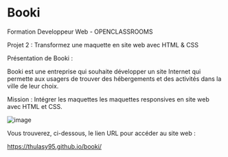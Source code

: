 # Booki

Formation Developpeur Web - OPENCLASSROOMS

Projet 2 :  Transformez une maquette en site web avec HTML & CSS

Présentation de Booki :

Booki est une entreprise qui souhaite développer un site Internet qui permette aux usagers de trouver des hébergements et des activités dans la ville de leur choix.

Mission : Intégrer les maquettes les maquettes responsives en site web avec HTML et CSS.

![image](https://github.com/Thulasy95/Booki/assets/116100441/9dac6a4e-3929-44bf-8687-9a506e350ea3)

Vous trouverez, ci-dessous, le lien URL pour accéder au site web :

https://thulasy95.github.io/booki/
